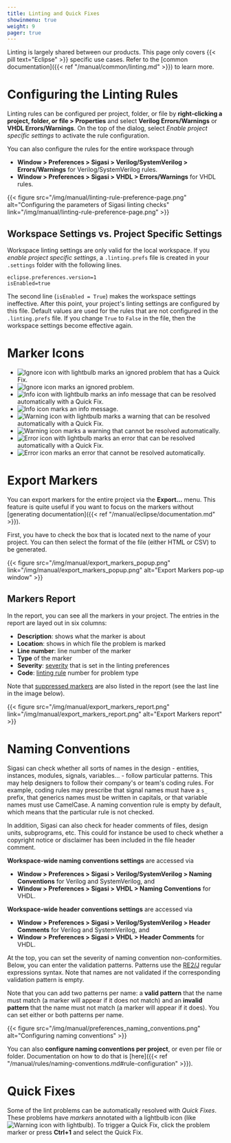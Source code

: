 ```yaml
---
title: Linting and Quick Fixes
showinmenu: true
weight: 9
pager: true
---
```


Linting is largely shared between our products. This page only covers {{< pill text="Eclipse" >}} specific use cases. Refer to the [common documentation]({{< ref "/manual/common/linting.md" >}}) to learn more.

# Configuring the Linting Rules

Linting rules can be configured per project, folder, or file by **right-clicking a project, folder, or file > Properties** and select **Verilog Errors/Warnings** or **VHDL Errors/Warnings**.
On the top of the dialog, select *Enable project specific settings* to activate the rule configuration.

You can also configure the rules for the entire workspace through

* **Window > Preferences > Sigasi > Verilog/SystemVerilog > Errors/Warnings** for Verilog/SystemVerilog rules.
* **Window > Preferences > Sigasi > VHDL > Errors/Warnings** for VHDL rules.

{{< figure src="/img/manual/linting-rule-preference-page.png" alt="Configuring the parameters of Sigasi linting checks" link="/img/manual/linting-rule-preference-page.png" >}}

## Workspace Settings vs. Project Specific Settings

Workspace linting settings are only valid for the local workspace. 
If you *enable project specific settings*, a `.linting.prefs` file is created in your `.settings` folder with the following lines.

```
eclipse.preferences.version=1
isEnabled=true
```

The second line (`isEnabled = True`) makes the workspace settings ineffective. After this point, your project's linting settings are configured by this file. 
Default values are used for the rules that are not configured in the `.linting.prefs` file.
If you change `True` to `False` in the file, then the workspace settings become effective again.

# Marker Icons

* ![Ignore icon with lightbulb](/img/icons/ignore_lightbulb.png) marks an ignored problem that has a Quick Fix.
* ![Ignore icon](/img/icons/ignore.png) marks an ignored problem.
* ![Info icon with lightbulb](/img/icons/info_lightbulb.png) marks an info message that can be resolved automatically with a Quick Fix.
* ![Info icon](/img/icons/info.png) marks an info message.
* ![Warning icon with lightbulb](/img/icons/warning_lightbulb.png) marks a warning that can be resolved automatically with a Quick Fix.
* ![Warning icon](/img/icons/warning.png) marks a warning that cannot be resolved automatically.
* ![Error icon with lightbulb](/img/icons/error_lightbulb.png) marks an error that can be resolved automatically with a Quick Fix.
* ![Error icon](/img/icons/error.png) marks an error that cannot be resolved automatically.

# Export Markers

You can export markers for the entire project via the **Export…** menu. This feature is quite useful if you want to focus on the markers without [generating documentation]({{< ref "/manual/eclipse/documentation.md" >}}).

First, you have to check the box that is located next to the name of your project. You can then select the format of the file (either HTML or CSV) to be generated.

{{< figure src="/img/manual/export_markers_popup.png" link="/img/manual/export_markers_popup.png" alt="Export Markers pop-up window" >}}

## Markers Report

In the report, you can see all the markers in your project. The entries in the report are layed out in six columns:

* **Description**: shows what the marker is about
* **Location**: shows in which file the problem is marked
* **Line number**: line number of the marker
* **Type** of the marker
* **Severity**: [severity](#configuring-the-severity-level) that is set in the linting preferences
* **Code**: [linting rule](#language-specific-linting-rules) number for problem type

Note that [suppressed markers](#suppressing-warnings) are also listed in the report (see the last line in the image below).

{{< figure src="/img/manual/export_markers_report.png" link="/img/manual/export_markers_report.png" alt="Export Markers report" >}}

# Naming Conventions

Sigasi can check whether all sorts of names in the design -
entities, instances, modules, signals, variables... - follow
particular patterns.  This may help designers to follow their
company's or team's coding rules. For example, coding rules may
prescribe that signal names must have a `s_` prefix, that generics
names must be written in capitals, or that variable names must use
CamelCase. A naming convention rule is empty by default, which means
that the particular rule is not checked.

In addition, Sigasi can also check for header comments of files,
design units, subprograms, etc. This could for instance be used to
check whether a copyright notice or disclaimer has been included in
the file header comment.

**Workspace-wide naming conventions settings** are accessed via

* **Window > Preferences > Sigasi > Verilog/SystemVerilog > Naming Conventions** for Verilog and SystemVerilog, and
* **Window > Preferences > Sigasi > VHDL > Naming Conventions** for VHDL.

**Workspace-wide header conventions settings** are accessed via

* **Window > Preferences > Sigasi > Verilog/SystemVerilog > Header Comments** for Verilog and SystemVerilog, and
* **Window > Preferences > Sigasi > VHDL > Header Comments** for VHDL.

At the top, you can set the severity of naming convention non-conformities.
Below, you can enter the validation patterns.
Patterns use the [RE2/J][] regular expressions syntax.
Note that names are not validated if the corresponding validation pattern is empty.

Note that you can add two patterns per name: a **valid pattern** that the name must match (a marker will appear if it does not match) and an
**invalid pattern** that the name must not match (a marker will appear if
it does). You can set either or both patterns per name.

{{< figure src="/img/manual/preferences_naming_conventions.png" alt="Configuring naming conventions" >}}

You can also **configure naming conventions per project**, or even per
file or folder. Documentation on how to do that is
[here]({{< ref "/manual/rules/naming-conventions.md#rule-configuration" >}}).

# Quick Fixes

Some of the lint problems can be automatically resolved with *Quick Fixes*.
These problems have *markers* annotated with a lightbulb icon (like ![Warning icon with lightbulb](/img/icons/warning\_lightbulb.png)).
To trigger a Quick Fix, click the problem marker or press **Ctrl+1** and select the Quick Fix.

[RE2/J]: https://www.sigasi.com/app/regex
